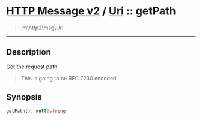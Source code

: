 # [HTTP Message v2](http2.md) / [Uri](http2-Uri.md) :: getPath
 > im\http2\msg\Uri
____

## Description
Get the request path

 > This is going to be RFC 7230 encoded  

## Synopsis
```php
getPath(): null|string
```
